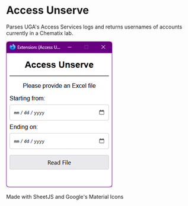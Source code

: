 # Access Unserve

Parses UGA's Access Services logs and returns usernames of accounts currently in a Chematix lab.

![Screenshot of main extension page](.github/main.png)

Made with SheetJS and Google's Material Icons
